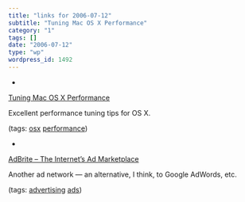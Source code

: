 ```yaml
---
title: "links for 2006-07-12"
subtitle: "Tuning Mac OS X Performance"
category: "1"
tags: []
date: "2006-07-12"
type: "wp"
wordpress_id: 1492
---
```

- 
[Tuning Mac OS X Performance](http://www.thexlab.com/faqs/performance.html)

Excellent performance tuning tips for OS X.

(tags: [osx](http://del.icio.us/pitosalas/osx) [performance](http://del.icio.us/pitosalas/performance))

- 
[AdBrite – The Internet’s Ad Marketplace](http://www.adbrite.com/)

Another ad network — an alternative, I think, to Google AdWords, etc.

(tags: [advertising](http://del.icio.us/pitosalas/advertising) [ads](http://del.icio.us/pitosalas/ads))